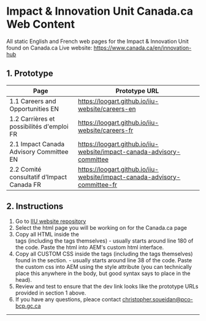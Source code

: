 # Impact & Innovation Unit Canada.ca Web Content
All static English and French web pages for the Impact & Innovation Unit found on Canada.ca
Live website: https://www.canada.ca/en/innovation-hub

## 1. Prototype ##

Page   | Prototype URL
------------- | -------------
1.1 Careers and Opportunities EN  | https://loogart.github.io/iiu-website/careers-en
1.2 Carrières et possibilités d'emploi FR  | https://loogart.github.io/iiu-website/careers-fr
2.1 Impact Canada Advisory Committee EN | https://loogart.github.io/iiu-website/impact-canada-advisory-committee
2.2 Comité consultatif d’Impact Canada FR | https://loogart.github.io/iiu-website/impact-canada-advisory-committee-fr 

## 2. Instructions ##

1. Go to [IIU website repository](https://github.com/loogart/iiu-website)
2. Select the html page you will be working on for the Canada.ca page
3. Copy all HTML inside the <main></main> tags (including the tags themselves) - usually starts around line 180 of the code. Paste the html into AEM's custom html interface.
4. Copy all CUSTOM CSS inside the <style></style> tags (including the tags themselves) found in the <head> section. - usually starts around line 38 of the code. Paste the custom css into AEM using the style attribute (you can technically place this anywhere in the body, but good syntax says to place in the head).
5. Review and test to ensure that the dev link looks like the prototype URLs provided in section 1 above.
6. If you have any questions, pleace contact christopher.soueidan@pco-bcp.gc.ca

- - - -
